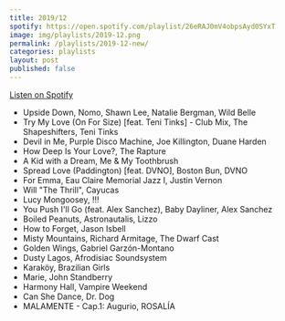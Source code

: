 ```yaml
---
title: 2019/12
spotify: https://open.spotify.com/playlist/26eRAJ0mV4obpsAyd0SYxT
image: img/playlists/2019-12.png
permalink: /playlists/2019-12-new/
categories: playlists
layout: post
published: false
---
```


[Listen on Spotify](https://open.spotify.com/playlist/26eRAJ0mV4obpsAyd0SYxT)

* Upside Down, Nomo, Shawn Lee, Natalie Bergman, Wild Belle
* Try My Love (On For Size) [feat. Teni Tinks] - Club Mix, The Shapeshifters, Teni Tinks
* Devil in Me, Purple Disco Machine, Joe Killington, Duane Harden
* How Deep Is Your Love?, The Rapture
* A Kid with a Dream, Me & My Toothbrush
* Spread Love (Paddington) [feat. DVNO], Boston Bun, DVNO
* For Emma, Eau Claire Memorial Jazz I, Justin Vernon
* Will "The Thrill", Cayucas
* Lucy Mongoosey, !!!
* You Push I'll Go (feat. Alex Sanchez), Baby Dayliner, Alex Sanchez
* Boiled Peanuts, Astronautalis, Lizzo
* How to Forget, Jason Isbell
* Misty Mountains, Richard Armitage, The Dwarf Cast
* Golden Wings, Gabriel Garzón-Montano
* Dusty Lagos, Afrodisiac Soundsystem
* Karaköy, Brazilian Girls
* Marie, John Standberry
* Harmony Hall, Vampire Weekend
* Can She Dance, Dr. Dog
* MALAMENTE - Cap.1: Augurio, ROSALÍA
